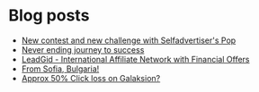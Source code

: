 # Blog posts
<!-- BLOG-POST-LIST:START -->
- [New contest and new challenge with Selfadvertiser&#39;s Pop](https://afflift.com/f/threads/new-contest-and-new-challenge-with-selfadvertisers-pop.10676/)
- [Never ending journey to success](https://afflift.com/f/threads/never-ending-journey-to-success.10694/)
- [LeadGid - International Affiliate Network with Financial Offers](https://afflift.com/f/threads/leadgid-international-affiliate-network-with-financial-offers.6217/)
- [From Sofia, Bulgaria!](https://afflift.com/f/threads/from-sofia-bulgaria.10619/)
- [Approx 50% Click loss on Galaksion?](https://afflift.com/f/threads/approx-50-click-loss-on-galaksion.10726/)
<!-- BLOG-POST-LIST:END -->
